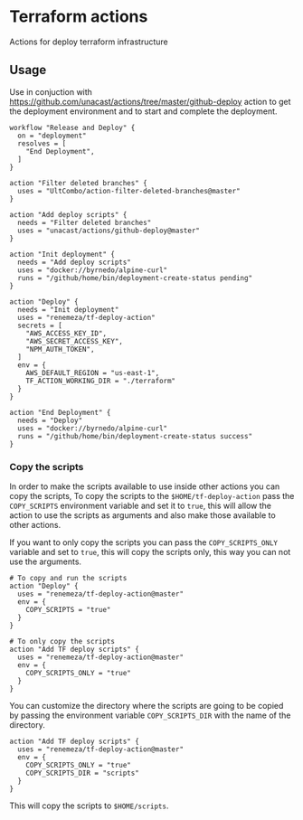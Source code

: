 # Terraform actions

Actions for deploy terraform infrastructure

## Usage

Use in conjuction with https://github.com/unacast/actions/tree/master/github-deploy action to get the deployment environment and to start and complete the deployment.

```
workflow "Release and Deploy" {
  on = "deployment"
  resolves = [
    "End Deployment",
  ]
}

action "Filter deleted branches" {
  uses = "UltCombo/action-filter-deleted-branches@master"
}

action "Add deploy scripts" {
  needs = "Filter deleted branches"
  uses = "unacast/actions/github-deploy@master"
}

action "Init deployment" {
  needs = "Add deploy scripts"
  uses = "docker://byrnedo/alpine-curl"
  runs = "/github/home/bin/deployment-create-status pending"
}

action "Deploy" {
  needs = "Init deployment"
  uses = "renemeza/tf-deploy-action"
  secrets = [
    "AWS_ACCESS_KEY_ID",
    "AWS_SECRET_ACCESS_KEY",
    "NPM_AUTH_TOKEN",
  ]
  env = {
    AWS_DEFAULT_REGION = "us-east-1",
    TF_ACTION_WORKING_DIR = "./terraform"
  }
}

action "End Deployment" {
  needs = "Deploy"
  uses = "docker://byrnedo/alpine-curl"
  runs = "/github/home/bin/deployment-create-status success"
}
```

### Copy the scripts

In order to make the scripts available to use inside other actions you can copy the scripts, To copy the scripts to the `$HOME/tf-deploy-action` pass the `COPY_SCRIPTS` environment variable and set it to `true`, this will allow the action to use the scripts as arguments and also make those available to other actions.

If you want to only copy the scripts you can pass the `COPY_SCRIPTS_ONLY` variable and set to `true`, this will copy the scripts only, this way you can not use the arguments.

```
# To copy and run the scripts
action "Deploy" {
  uses = "renemeza/tf-deploy-action@master"
  env = {
    COPY_SCRIPTS = "true"
  }
}

# To only copy the scripts
action "Add TF deploy scripts" {
  uses = "renemeza/tf-deploy-action@master"
  env = {
    COPY_SCRIPTS_ONLY = "true"
  }
}
```

You can customize the directory where the scripts are going to be copied by passing the environment variable `COPY_SCRIPTS_DIR` with the name of the directory.

```
action "Add TF deploy scripts" {
  uses = "renemeza/tf-deploy-action@master"
  env = {
    COPY_SCRIPTS_ONLY = "true"
    COPY_SCRIPTS_DIR = "scripts"
  }
}
```

This will copy the scripts to `$HOME/scripts`.
